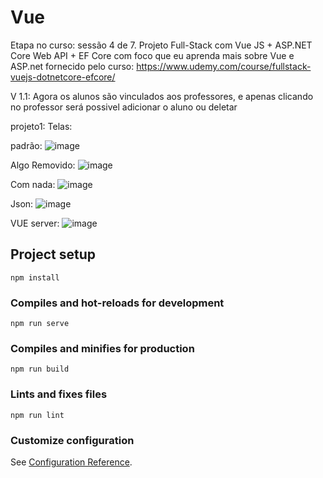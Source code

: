 # Vue 

Etapa no curso: sessão 4 de 7.
Projeto Full-Stack com Vue JS + ASP.NET Core Web API + EF Core com foco que eu aprenda mais sobre Vue e ASP.net
fornecido pelo curso:
https://www.udemy.com/course/fullstack-vuejs-dotnetcore-efcore/

V 1.1:
Agora os alunos são vinculados aos professores, e apenas clicando no professor será possivel adicionar o aluno ou deletar

projeto1:
Telas: 

padrão:
![image](https://user-images.githubusercontent.com/48732887/112658010-bff55480-8e31-11eb-947e-eba9bc7fd3af.png)

Algo Removido:
![image](https://user-images.githubusercontent.com/48732887/112658098-d6031500-8e31-11eb-8842-1c624bb4e768.png)

Com nada:
![image](https://user-images.githubusercontent.com/48732887/112658166-e7e4b800-8e31-11eb-8e10-fe6e88f8ed09.png)

Json:
![image](https://user-images.githubusercontent.com/48732887/112658218-f6cb6a80-8e31-11eb-9310-3a3009997adc.png)

VUE server:
![image](https://user-images.githubusercontent.com/48732887/112658316-0ea2ee80-8e32-11eb-8b4d-323a8ce5d04c.png)


## Project setup
```
npm install
```

### Compiles and hot-reloads for development
```
npm run serve
```

### Compiles and minifies for production
```
npm run build
```

### Lints and fixes files
```
npm run lint
```

### Customize configuration
See [Configuration Reference](https://cli.vuejs.org/config/).
